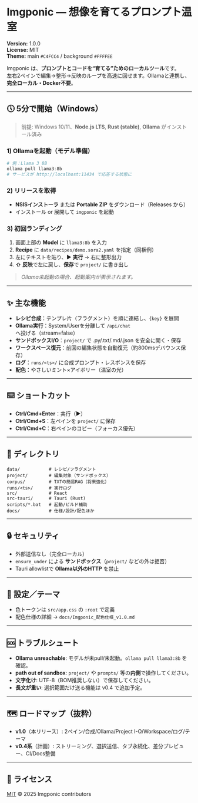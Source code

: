 # Imgponic — 想像を育てるプロンプト温室
**Version:** 1.0.0  
**License:** MIT  
**Theme:** main `#C4FCC4` / background `#FFFFEE`

Imgponic は、**プロンプトとコードを“育てる”ためのローカルツール**です。  
左右2ペインで編集→整形→反映のループを高速に回せます。Ollamaと連携し、**完全ローカル・Docker不要**。

---

## 🕔 5分で開始（Windows）
> 前提: Windows 10/11、**Node.js LTS**, **Rust (stable)**, **Ollama** がインストール済み

### 1) Ollamaを起動（モデル準備）
```powershell
# 例：Llama 3 8B
ollama pull llama3:8b
# サービスが http://localhost:11434 で応答する状態に
```

### 2) リリースを取得
- **NSISインストーラ** または **Portable ZIP** をダウンロード（Releases から）  
- インストール or 展開して `imgponic` を起動

### 3) 初回ランディング
1. 画面上部の **Model** に `llama3:8b` を入力  
2. **Recipe** に `data/recipes/demo.sora2.yaml` を指定（同梱例）  
3. 左にテキストを貼り、**▶ 実行** → 右に整形出力  
4. **⇧ 反映**で左に戻し、**保存**で `project/` に書き出し

> *Ollama未起動の場合、起動案内が表示されます。*

---

## ✨ 主な機能
- **レシピ合成**：テンプレ片（フラグメント）を順に連結し、`{key}` を展開  
- **Ollama実行**：System/Userを分離して `/api/chat` へ投げる（stream=false）  
- **サンドボックスI/O**：`project/` で .py/.txt/.md/.json を安全に開く・保存  
- **ワークスペース復元**：前回の編集状態を自動復元（約800msデバウンス保存）  
- **ログ**：`runs/<ts>/` に合成プロンプト・レスポンスを保存  
- **配色**：やさしいミント×アイボリー（温室の光）

---

## ⌨️ ショートカット
- **Ctrl/Cmd+Enter**：実行（▶）  
- **Ctrl/Cmd+S**：左ペインを `project/` に保存  
- **Ctrl/Cmd+C**：右ペインのコピー（フォーカス優先）

---

## 📁 ディレクトリ
```
data/           # レシピ/フラグメント
project/        # 編集対象（サンドボックス）
corpus/         # TXTの簡易RAG（将来強化）
runs/<ts>/      # 実行ログ
src/            # React
src-tauri/      # Tauri (Rust)
scripts/*.bat   # 起動/ビルド補助
docs/           # 仕様/設計/配色ほか
```

---

## 🔒 セキュリティ
- 外部送信なし（完全ローカル）  
- `ensure_under` による **サンドボックス**（`project/` などの外は拒否）  
- Tauri allowlistで **Ollama以外のHTTP** を禁止

---

## 🧩 設定／テーマ
- 色トークンは `src/app.css` の `:root` で定義  
- 配色仕様の詳細 → `docs/Imgponic_配色仕様_v1.0.md`

---

## 🆘 トラブルシュート
- **Ollama unreachable**: モデルが未pull/未起動。`ollama pull llama3:8b` を確認。  
- **path out of sandbox**: `project/` や `prompts/` 等の**内側**で操作してください。  
- **文字化け**: UTF-8（BOM推奨しない）で保存してください。  
- **長文が重い**: 選択範囲だけ送る機能は v0.4 で追加予定。

---

## 🗺️ ロードマップ（抜粋）
- **v1.0**（本リリース）: 2ペイン/合成/Ollama/Project I-O/Workspace/ログ/テーマ  
- **v0.4系**（計画）: ストリーミング、選択送信、タブ永続化、差分プレビュー、CI/Docs整備

---

## 📜 ライセンス
[MIT](LICENSE) © 2025 Imgponic contributors
